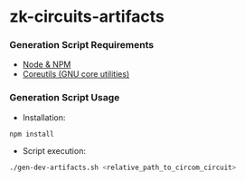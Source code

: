 # zk-circuits-artifacts

### Generation Script Requirements

* [Node & NPM](https://nodejs.org/en/)
* [Coreutils (GNU core utilities)](https://www.gnu.org/software/coreutils/)

### Generation Script Usage

* Installation:
```
npm install
```

* Script execution:
```sh
./gen-dev-artifacts.sh <relative_path_to_circom_circuit>
```